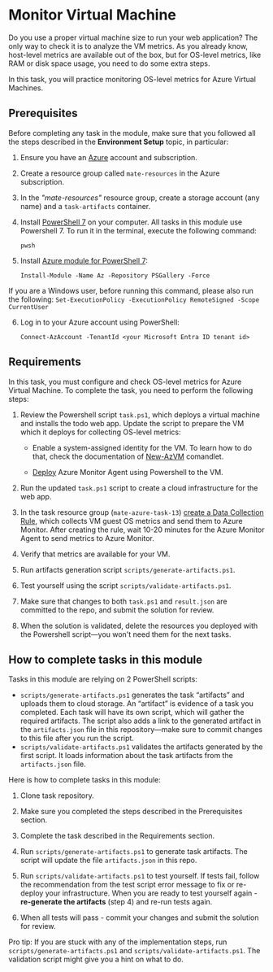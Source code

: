 # Monitor Virtual Machine

Do you use a proper virtual machine size to run your web application? The only way to check it is to analyze the VM metrics. As you already know, host-level metrics are available out of the box, but for OS-level metrics, like RAM or disk space usage, you need to do some extra steps. 

In this task, you will practice monitoring OS-level metrics for Azure Virtual Machines. 

## Prerequisites

Before completing any task in the module, make sure that you followed all the steps described in the **Environment Setup** topic, in particular: 

1. Ensure you have an [Azure](https://azure.microsoft.com/en-us/free/) account and subscription.

2. Create a resource group called `mate-resources` in the Azure subscription.

3. In the *"mate-resources"* resource group, create a storage account (any name) and a `task-artifacts` container.

4. Install [PowerShell 7](https://learn.microsoft.com/en-us/powershell/scripting/install/installing-powershell?view=powershell-7.4) on your computer. All tasks in this module use Powershell 7. To run it in the terminal, execute the following command: 
    ```
    pwsh
    ```

5. Install [Azure module for PowerShell 7](https://learn.microsoft.com/en-us/powershell/azure/install-azure-powershell?view=azps-11.3.0): 
    ```
    Install-Module -Name Az -Repository PSGallery -Force
    ```
If you are a Windows user, before running this command, please also run the following: 
    ```
    Set-ExecutionPolicy -ExecutionPolicy RemoteSigned -Scope CurrentUser
    ```

6. Log in to your Azure account using PowerShell:
    ```
    Connect-AzAccount -TenantId <your Microsoft Entra ID tenant id>
    ```

## Requirements

In this task, you must configure and check OS-level metrics for Azure Virtual Machine. To complete the task, you need to perform the following steps: 

1. Review the Powershell script `task.ps1`, which deploys a virtual machine and installs the todo web app. Update the script to prepare the VM which it deploys for collecting OS-level metrics: 

    - Enable a system-assigned identity for the VM. To learn how to do that, check the documentation of [New-AzVM](https://learn.microsoft.com/en-us/powershell/module/az.compute/new-azvm?view=azps-11.5.0) comandlet. 

    - [Deploy](https://learn.microsoft.com/en-us/azure/azure-monitor/agents/azure-monitor-agent-manage?tabs=azure-powershell#system-assigned-managed-identity) Azure Monitor Agent using Powershell to the VM. 

2. Run the updated `task.ps1` script to create a cloud infrastructure for the web app. 

3. In the task resource group (`mate-azure-task-13`) [create a Data Collection Rule](https://learn.microsoft.com/en-us/azure/azure-monitor/vm/tutorial-monitor-vm-guest), which collects VM guest OS metrics and send them to Azure Monitor. After creating the rule, wait 10-20 minutes for the Azure Monitor Agent to send metrics to Azure Monitor. 

4. Verify that metrics are available for your VM. 

5. Run artifacts generation script `scripts/generate-artifacts.ps1`.

6. Test yourself using the script `scripts/validate-artifacts.ps1`.

7. Make sure that changes to both `task.ps1` and `result.json` are committed to the repo, and submit the solution for review. 

8. When the solution is validated, delete the resources you deployed with the Powershell script—you won't need them for the next tasks. 

## How to complete tasks in this module 

Tasks in this module are relying on 2 PowerShell scripts: 

- `scripts/generate-artifacts.ps1` generates the task “artifacts”  and uploads them to cloud storage. An “artifact” is evidence of a task you completed. Each task will have its own script, which will gather the required artifacts. The script also adds a link to the generated artifact in the `artifacts.json` file in this repository—make sure to commit changes to this file after you run the script. 
- `scripts/validate-artifacts.ps1` validates the artifacts generated by the first script. It loads information about the task artifacts from the `artifacts.json` file.

Here is how to complete tasks in this module:

1. Clone task repository.

2. Make sure you completed the steps described in the Prerequisites section.

3. Complete the task described in the Requirements section.

4. Run `scripts/generate-artifacts.ps1` to generate task artifacts. The script will update the file `artifacts.json` in this repo. 

5. Run `scripts/validate-artifacts.ps1` to test yourself. If tests fail, follow the recommendation from the test script error message to fix or re-deploy your infrastructure. When you are ready to test yourself again - **re-generate the artifacts** (step 4) and re-run tests again. 

6. When all tests will pass - commit your changes and submit the solution for review. 

Pro tip: If you are stuck with any of the implementation steps, run `scripts/generate-artifacts.ps1` and `scripts/validate-artifacts.ps1`. The validation script might give you a hint on what to do.  
